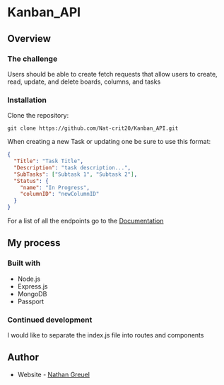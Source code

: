 # Kanban_API

## Overview

### The challenge

Users should be able to create fetch requests that allow users to create, read, update, and delete boards, columns, and tasks

### Installation

Clone the repository:

```shell
git clone https://github.com/Nat-crit20/Kanban_API.git
```

When creating a new Task or updating one be sure to use this format:

```json
{
  "Title": "Task Title",
  "Description": "task description...",
  "SubTasks": ["Subtask 1", "Subtask 2"],
  "Status": {
    "name": "In Progress",
    "columnID": "newColumnID"
  }
}
```

For a list of all the endpoints go to the [Documentation](https://nat-crit20.github.io/Kanban_API/)

## My process

### Built with

- Node.js
- Express.js
- MongoDB
- Passport

### Continued development

I would like to separate the index.js file into routes and components

## Author

- Website - [Nathan Greuel](https://nat-crit20.github.io/Portfolio_Website/)
